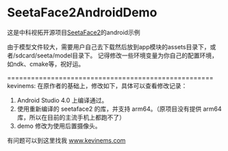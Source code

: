 # SeetaFace2AndroidDemo
这是中科视拓开源项目[SeetaFace2](https://github.com/seetafaceengine/SeetaFace2)的android示例

由于模型文件较大，需要用户自己去下载然后放到app模块的assets目录下，或者/sdcard/seeta/model目录下。
记得修改一些环境变量为你自己的配置环境，如ndk、cmake等，祝好运。

====================================================
kevinems:
在原作者的基础上，修改如下，具体可以查看修改记录：
1. Android Studio 4.0 上编译通过。
2. 使用重新编译的 seetaface2 的库，并支持 arm64。（原项目没有提供 arm64 库，所以在目前的主流手机上都跑不了）
3. demo 修改为使用后置摄像头。

有问题可以到这里找我 www.kevinems.com